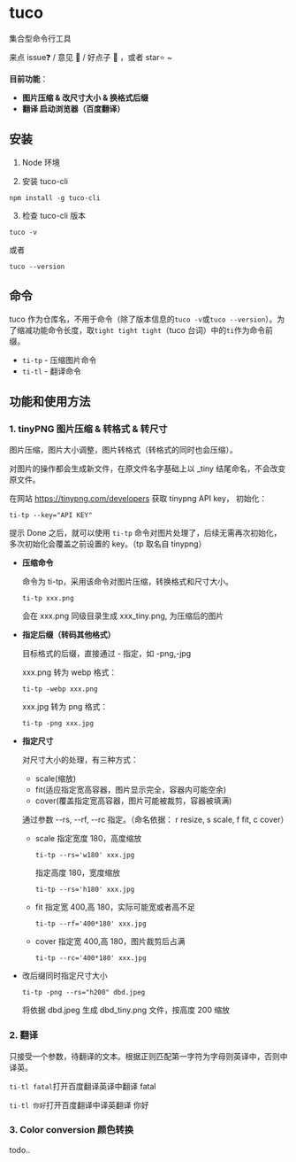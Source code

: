 # tuco

集合型命令行工具

来点 issue❓ / 意见 💭 / 好点子 🚀 ，或者 star⭐ ~

**目前功能**：

- **图片压缩 & 改尺寸大小 & 换格式后缀**
- **翻译 启动浏览器（百度翻译）**

## 安装

1. Node 环境

2. 安装 tuco-cli

```
npm install -g tuco-cli
```

3. 检查 tuco-cli 版本

```
tuco -v
```

或者

```
tuco --version
```

## 命令

tuco 作为仓库名，不用于命令（除了版本信息的`tuco -v`或`tuco --version`）。为了缩减功能命令长度，取`tight tight tight`（tuco 台词）中的`ti`作为命令前缀。

- `ti-tp` - 压缩图片命令
- `ti-tl` - 翻译命令

## 功能和使用方法

### 1. tinyPNG 图片压缩 & 转格式 & 转尺寸

图片压缩，图片大小调整，图片转格式（转格式的同时也会压缩）。

对图片的操作都会生成新文件，在原文件名字基础上以 \_tiny 结尾命名，不会改变原文件。

在网站 https://tinypng.com/developers 获取 tinypng API key， 初始化：

```
ti-tp --key="API KEY"
```

提示 Done 之后，就可以使用 `ti-tp` 命令对图片处理了，后续无需再次初始化，多次初始化会覆盖之前设置的 key。（tp 取名自 tinypng）

- **压缩命令**

  命令为 ti-tp，采用该命令对图片压缩，转换格式和尺寸大小。

  ```
  ti-tp xxx.png
  ```

  会在 xxx.png 同级目录生成 xxx_tiny.png, 为压缩后的图片

- **指定后缀（转码其他格式）**

  目标格式的后缀，直接通过 - 指定，如 -png,-jpg

  xxx.png 转为 webp 格式：

  ```
  ti-tp -webp xxx.png
  ```

  xxx.jpg 转为 png 格式：

  ```
  ti-tp -png xxx.jpg
  ```

- **指定尺寸**

  对尺寸大小的处理，有三种方式：

  - scale(缩放)
  - fit(适应指定宽高容器，图片显示完全，容器内可能空余)
  - cover(覆盖指定宽高容器，图片可能被裁剪，容器被填满)

  通过参数 --rs, --rf, --rc 指定。（命名依据： r resize, s scale, f fit, c cover）

  - scale
    指定宽度 180，高度缩放

    ```
    ti-tp --rs='w180' xxx.jpg
    ```

    指定高度 180，宽度缩放

    ```
    ti-tp --rs='h180' xxx.jpg
    ```

  - fit
    指定宽 400,高 180，实际可能宽或者高不足

    ```
    ti-tp --rf='400*180' xxx.jpg
    ```

  - cover
    指定宽 400,高 180，图片裁剪后占满
    ```
    ti-tp --rc='400*180' xxx.jpg
    ```

- 改后缀同时指定尺寸大小
  ```
  ti-tp -png --rs="h200" dbd.jpeg
  ```
  将依据 dbd.jpeg 生成 dbd_tiny.png 文件，按高度 200 缩放

### 2. 翻译

只接受一个参数，待翻译的文本。根据正则匹配第一字符为字母则英译中，否则中译英。

`ti-tl fatal`打开百度翻译英译中翻译 fatal

`ti-tl 你好`打开百度翻译中译英翻译 你好

### 3. Color conversion 颜色转换

todo..
